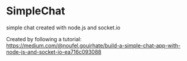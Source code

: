# SimpleChat
simple chat created with node.js and socket.io

Created by following a tutorial:
https://medium.com/@noufel.gouirhate/build-a-simple-chat-app-with-node-js-and-socket-io-ea716c093088
